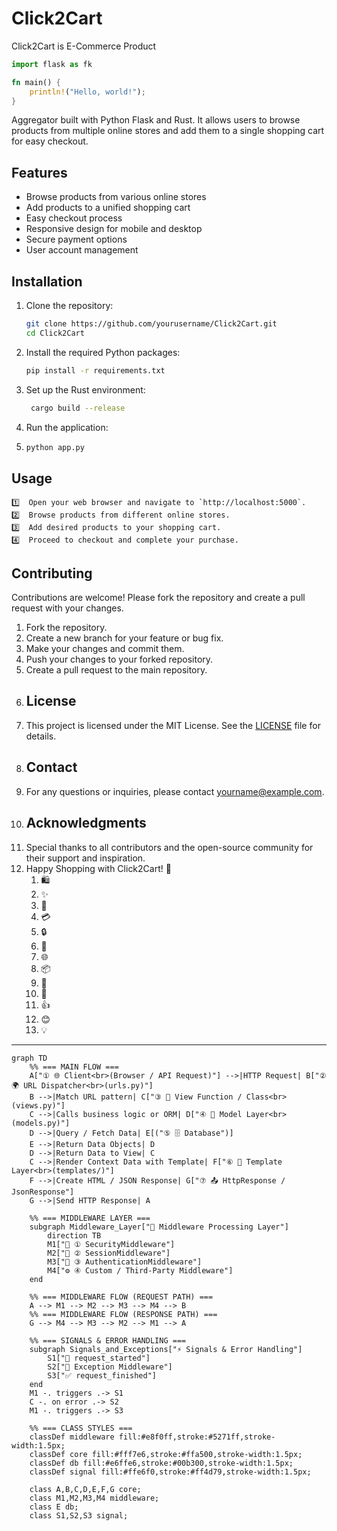 # Click2Cart
Click2Cart is E-Commerce Product 


```py 
import flask as fk
```

``` rs
fn main() {
    println!("Hello, world!");
}

```

Aggregator built with Python Flask and Rust.
It allows users to browse products from multiple online stores and add them to a single shopping cart for easy checkout.
## Features
- Browse products from various online stores
- Add products to a unified shopping cart
- Easy checkout process
- Responsive design for mobile and desktop
- Secure payment options
- User account management

## Installation
1. Clone the repository:
   ```bash
   git clone https://github.com/yourusername/Click2Cart.git
   cd Click2Cart
   ```
2. Install the required Python packages:
   ```bash
   pip install -r requirements.txt
   ```
3. Set up the Rust environment:
   ```bash
    cargo build --release
    ```
4. Run the application:
5. ```bash
   python app.py
   ```
## Usage 
    1️⃣  Open your web browser and navigate to `http://localhost:5000`.
    2️⃣  Browse products from different online stores.
    3️⃣  Add desired products to your shopping cart.
    4️⃣  Proceed to checkout and complete your purchase.
## Contributing

<!-- Next Topic Django request-response cycle with django -->

Contributions are welcome! Please fork the repository and create a pull request with your changes.
1. Fork the repository.
2. Create a new branch for your feature or bug fix.
3. Make your changes and commit them.
4. Push your changes to your forked repository.
5. Create a pull request to the main repository.
6. ## License
7. This project is licensed under the MIT License. See the [LICENSE](LICENSE) file for details.
8. ## Contact
9. For any questions or inquiries, please contact [yourname@example.com](mailto:yourname@example.com).
10. ## Acknowledgments
11. Special thanks to all contributors and the open-source community for their support and inspiration.
12. Happy Shopping with Click2Cart! 🛒
    1.  🛍️
    2. ✨
    3. 🚀
    4. 💳
    5. 🔒
    6. 👥
    7. 🌐
    8. 📦
    9. 💼
    10. 🎉
    11. 👍
    12. 😊
    13. 💡
--- 


<!--  response and diagram using mermaid-->

```mermaid
graph TD
    %% === MAIN FLOW ===
    A["① 🌐 Client<br>(Browser / API Request)"] -->|HTTP Request| B["② 🌍 URL Dispatcher<br>(urls.py)"]
    B -->|Match URL pattern| C["③ 🧩 View Function / Class<br>(views.py)"]
    C -->|Calls business logic or ORM| D["④ 🧠 Model Layer<br>(models.py)"]
    D -->|Query / Fetch Data| E[("⑤ 🗄️ Database")]
    E -->|Return Data Objects| D
    D -->|Return Data to View| C
    C -->|Render Context Data with Template| F["⑥ 🎨 Template Layer<br>(templates/)"]
    F -->|Create HTML / JSON Response| G["⑦ 📤 HttpResponse / JsonResponse"]
    G -->|Send HTTP Response| A

    %% === MIDDLEWARE LAYER ===
    subgraph Middleware_Layer["🔁 Middleware Processing Layer"]
        direction TB
        M1["🧱 ① SecurityMiddleware"]
        M2["🧩 ② SessionMiddleware"]
        M3["🧾 ③ AuthenticationMiddleware"]
        M4["⚙️ ④ Custom / Third-Party Middleware"]
    end

    %% === MIDDLEWARE FLOW (REQUEST PATH) ===
    A --> M1 --> M2 --> M3 --> M4 --> B
    %% === MIDDLEWARE FLOW (RESPONSE PATH) ===
    G --> M4 --> M3 --> M2 --> M1 --> A

    %% === SIGNALS & ERROR HANDLING ===
    subgraph Signals_and_Exceptions["⚡ Signals & Error Handling"]
        S1["📡 request_started"]
        S2["🚨 Exception Middleware"]
        S3["✅ request_finished"]
    end
    M1 -. triggers .-> S1
    C -. on error .-> S2
    M1 -. triggers .-> S3

    %% === CLASS STYLES ===
    classDef middleware fill:#e8f0ff,stroke:#5271ff,stroke-width:1.5px;
    classDef core fill:#fff7e6,stroke:#ffa500,stroke-width:1.5px;
    classDef db fill:#e6ffe6,stroke:#00b300,stroke-width:1.5px;
    classDef signal fill:#ffe6f0,stroke:#ff4d79,stroke-width:1.5px;

    class A,B,C,D,E,F,G core;
    class M1,M2,M3,M4 middleware;
    class E db;
    class S1,S2,S3 signal;
